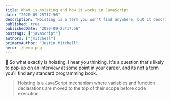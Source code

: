 ```yaml
---
title: What is hoisting and how it works in JavaScript
date: "2020-09-25T17:56"
description: "Hoisting is a term you won't find anywhere, but it describes a mechanism in JavaScript to provide early-access to declarations."
published: true
publishedDate: "2020-09-25T17:56"
posttags: ["javascript"]
authors: ["jmitchell"]
primaryAuthor: "Justin Mitchell"
hero: ./hero.png
---
```


🤔 So what exactly is hoisting, I hear you thinking. It's a question that's likely to pop-up on an interview at some point in your career, and its not a term you'll find any standard programming book. 

> Hoisting is a JavaScript mechanism where variables and function declarations are moved to the top of their scope before code execution.